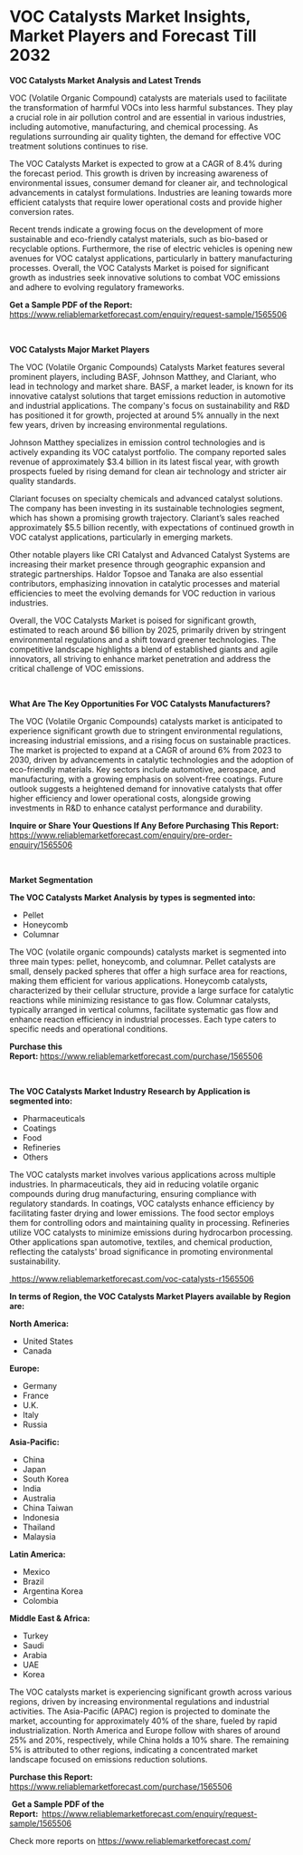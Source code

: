 <p><h1>VOC Catalysts Market Insights, Market Players and Forecast Till 2032</h1></p><p><strong>VOC Catalysts Market Analysis and Latest Trends</strong></p>
<p><p>VOC (Volatile Organic Compound) catalysts are materials used to facilitate the transformation of harmful VOCs into less harmful substances. They play a crucial role in air pollution control and are essential in various industries, including automotive, manufacturing, and chemical processing. As regulations surrounding air quality tighten, the demand for effective VOC treatment solutions continues to rise.</p><p>The VOC Catalysts Market is expected to grow at a CAGR of 8.4% during the forecast period. This growth is driven by increasing awareness of environmental issues, consumer demand for cleaner air, and technological advancements in catalyst formulations. Industries are leaning towards more efficient catalysts that require lower operational costs and provide higher conversion rates. </p><p>Recent trends indicate a growing focus on the development of more sustainable and eco-friendly catalyst materials, such as bio-based or recyclable options. Furthermore, the rise of electric vehicles is opening new avenues for VOC catalyst applications, particularly in battery manufacturing processes. Overall, the VOC Catalysts Market is poised for significant growth as industries seek innovative solutions to combat VOC emissions and adhere to evolving regulatory frameworks.</p></p>
<p><strong>Get a Sample PDF of the Report:&nbsp;</strong> <a href="https://www.reliablemarketforecast.com/enquiry/request-sample/1565506?utm_campaign=1900&utm_medium=2&utm_source=Github&utm_content=ia&utm_term=01022025&utm_id=voc-catalysts">https://www.reliablemarketforecast.com/enquiry/request-sample/1565506</a></p>
<p>&nbsp;</p>
<p><strong>VOC Catalysts Major Market Players</strong></p>
<p><p>The VOC (Volatile Organic Compounds) Catalysts Market features several prominent players, including BASF, Johnson Matthey, and Clariant, who lead in technology and market share. BASF, a market leader, is known for its innovative catalyst solutions that target emissions reduction in automotive and industrial applications. The company's focus on sustainability and R&D has positioned it for growth, projected at around 5% annually in the next few years, driven by increasing environmental regulations.</p><p>Johnson Matthey specializes in emission control technologies and is actively expanding its VOC catalyst portfolio. The company reported sales revenue of approximately $3.4 billion in its latest fiscal year, with growth prospects fueled by rising demand for clean air technology and stricter air quality standards.</p><p>Clariant focuses on specialty chemicals and advanced catalyst solutions. The company has been investing in its sustainable technologies segment, which has shown a promising growth trajectory. Clariant’s sales reached approximately $5.5 billion recently, with expectations of continued growth in VOC catalyst applications, particularly in emerging markets.</p><p>Other notable players like CRI Catalyst and Advanced Catalyst Systems are increasing their market presence through geographic expansion and strategic partnerships. Haldor Topsoe and Tanaka are also essential contributors, emphasizing innovation in catalytic processes and material efficiencies to meet the evolving demands for VOC reduction in various industries.</p><p>Overall, the VOC Catalysts Market is poised for significant growth, estimated to reach around $6 billion by 2025, primarily driven by stringent environmental regulations and a shift toward greener technologies. The competitive landscape highlights a blend of established giants and agile innovators, all striving to enhance market penetration and address the critical challenge of VOC emissions.</p></p>
<p>&nbsp;</p>
<p><strong>What Are The Key Opportunities For VOC Catalysts Manufacturers?</strong></p>
<p><p>The VOC (Volatile Organic Compounds) catalysts market is anticipated to experience significant growth due to stringent environmental regulations, increasing industrial emissions, and a rising focus on sustainable practices. The market is projected to expand at a CAGR of around 6% from 2023 to 2030, driven by advancements in catalytic technologies and the adoption of eco-friendly materials. Key sectors include automotive, aerospace, and manufacturing, with a growing emphasis on solvent-free coatings. Future outlook suggests a heightened demand for innovative catalysts that offer higher efficiency and lower operational costs, alongside growing investments in R&D to enhance catalyst performance and durability.</p></p>
<p><strong>Inquire or Share Your Questions If Any Before Purchasing This Report:</strong> <a href="https://www.reliablemarketforecast.com/enquiry/pre-order-enquiry/1565506?utm_campaign=1900&utm_medium=2&utm_source=Github&utm_content=ia&utm_term=01022025&utm_id=voc-catalysts">https://www.reliablemarketforecast.com/enquiry/pre-order-enquiry/1565506</a></p>
<p>&nbsp;</p>
<p><strong>Market Segmentation</strong></p>
<p><strong>The VOC Catalysts Market Analysis by types is segmented into:</strong></p>
<p><ul><li>Pellet</li><li>Honeycomb</li><li>Columnar</li></ul></p>
<p><p>The VOC (volatile organic compounds) catalysts market is segmented into three main types: pellet, honeycomb, and columnar. Pellet catalysts are small, densely packed spheres that offer a high surface area for reactions, making them efficient for various applications. Honeycomb catalysts, characterized by their cellular structure, provide a large surface for catalytic reactions while minimizing resistance to gas flow. Columnar catalysts, typically arranged in vertical columns, facilitate systematic gas flow and enhance reaction efficiency in industrial processes. Each type caters to specific needs and operational conditions.</p></p>
<p><strong>Purchase this Report:&nbsp;</strong><a href="https://www.reliablemarketforecast.com/purchase/1565506?utm_campaign=1900&utm_medium=2&utm_source=Github&utm_content=ia&utm_term=01022025&utm_id=voc-catalysts">https://www.reliablemarketforecast.com/purchase/1565506</a></p>
<p>&nbsp;</p>
<p><strong>The VOC Catalysts Market Industry Research by Application is segmented into:</strong></p>
<p><ul><li>Pharmaceuticals</li><li>Coatings</li><li>Food</li><li>Refineries</li><li>Others</li></ul></p>
<p><p>The VOC catalysts market involves various applications across multiple industries. In pharmaceuticals, they aid in reducing volatile organic compounds during drug manufacturing, ensuring compliance with regulatory standards. In coatings, VOC catalysts enhance efficiency by facilitating faster drying and lower emissions. The food sector employs them for controlling odors and maintaining quality in processing. Refineries utilize VOC catalysts to minimize emissions during hydrocarbon processing. Other applications span automotive, textiles, and chemical production, reflecting the catalysts' broad significance in promoting environmental sustainability.</p></p>
<p><a href="https://www.reliablemarketforecast.com/voc-catalysts-r1565506?utm_campaign=1900&utm_medium=2&utm_source=Github&utm_content=ia&utm_term=01022025&utm_id=voc-catalysts">&nbsp;https://www.reliablemarketforecast.com/voc-catalysts-r1565506</a></p>
<p><strong>In terms of Region, the VOC Catalysts Market Players available by Region are:</strong></p>
<p>
    <p> <strong> North America: </strong>
        <ul>
            <li>United States</li>
            <li>Canada</li>
        </ul>
        </p> 
    <p> <strong> Europe: </strong>
        <ul>
            <li>Germany</li>
            <li>France</li>
            <li>U.K.</li>
            <li>Italy</li>
            <li>Russia</li>
        </ul>
        </p> 
    <p> <strong> Asia-Pacific: </strong>
        <ul>
            <li>China</li>
            <li>Japan</li>
            <li>South Korea</li>
            <li>India</li>
            <li>Australia</li>
            <li>China Taiwan</li>
            <li>Indonesia</li>
            <li>Thailand</li>
            <li>Malaysia</li>
        </ul>
        </p> 
    <p> <strong> Latin America: </strong>
        <ul>
            <li>Mexico</li>
            <li>Brazil</li>
            <li>Argentina Korea</li>
            <li>Colombia</li>
        </ul>
        </p> 
    <p> <strong> Middle East & Africa: </strong>
        <ul>
            <li>Turkey</li>
            <li>Saudi</li>
            <li>Arabia</li>
            <li>UAE</li>
            <li>Korea</li>
        </ul>
    </p>
    </p>
<p><p>The VOC catalysts market is experiencing significant growth across various regions, driven by increasing environmental regulations and industrial activities. The Asia-Pacific (APAC) region is projected to dominate the market, accounting for approximately 40% of the share, fueled by rapid industrialization. North America and Europe follow with shares of around 25% and 20%, respectively, while China holds a 10% share. The remaining 5% is attributed to other regions, indicating a concentrated market landscape focused on emissions reduction solutions.</p></p>
<p><strong>Purchase this Report: </strong><a href="https://www.reliablemarketforecast.com/purchase/1565506?utm_campaign=1900&utm_medium=2&utm_source=Github&utm_content=ia&utm_term=01022025&utm_id=voc-catalysts">https://www.reliablemarketforecast.com/purchase/1565506</a></p>
<p>&nbsp;<strong>Get a Sample PDF of the Report:&nbsp;&nbsp;</strong><a href="https://www.reliablemarketforecast.com/enquiry/request-sample/1565506?utm_campaign=1900&utm_medium=2&utm_source=Github&utm_content=ia&utm_term=01022025&utm_id=voc-catalysts">https://www.reliablemarketforecast.com/enquiry/request-sample/1565506</a></p>
<p><strong></strong></p>
<p>Check more reports on <a href="https://www.reliablemarketforecast.com/?utm_campaign=1900&utm_medium=2&utm_source=Github&utm_content=ia&utm_term=01022025&utm_id=voc-catalysts">https://www.reliablemarketforecast.com/</a></p>